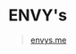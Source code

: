 # ENVY's

> [envys.me](https://www.envys.me/)

<!--
```bash
bundle exec jekyll serve --livereload
```

```md
img, general, tip, info, warning, danger
{: .prompt-general }
```

```md
아래 내용을 읽고, **한국인이 보기에 어색한 문장이나, 잘못된 설명, 용어가 있으면 고쳐줘**. 그리고 마크 다운 문법은 다 없애고 **텍스트**로만 알려줘. 만약 코드 내 주석이 있다면, **번역**도 해줘. **절대로 존댓말로 바꾸지 말고 문서 형식으로 작성해줘.**

---

```
-->
